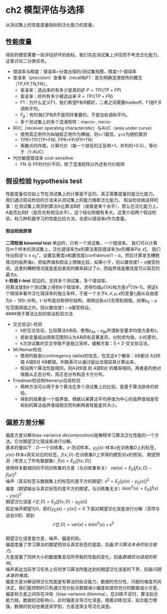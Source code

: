 # ch2 模型评估与选择

从测试集上的性能度量指标到泛化能力的度量。

## 性能度量

得到的模型需要一些评估好坏的指标。我们先在测试集上评估而不考虑泛化能力。  
这里讨论二分类任务。
- 错误率与精度：错误率=分类出错的/测试集规模，精度=1-错误率    
- 查准率（precision）查重率（recall和F1：首先明确混淆矩阵的概念（TP,FP,TN,FN）。  
	- 查准率：选出来的有多少是真的好 $P = TP/(TP+FP)$  
	- 查全率：好的有多少被选出来 $R=TP/(TP+FN)$
	- F1：为什么定义F1，我们希望P和R都好，二者之间需要tradeoff。F1是P,R调和平均。
	- $F_\beta$：有时我们P和R不是同样重要的，于是加权调和平均。   
	- 多个测试集上的多个混淆矩阵：macro-, micro-
- ROC（receiver operating characteristic）与AUC（area under curve）  
	- 使用真正例作为纵轴假正例作为横轴，则x=1最佳，y=x为随机猜测
	- TPR=TP/(TP+FN), FPR=FP/(FP+TN)
	- 离散点的作图，计算代价（每一个排反的正反例+1，并列的+0.5），等价于（1-AUC）
- 代价敏感错误率 cost-sensitive   
	- FN 与 FP的代价不同，除了混淆矩阵以外还有代价矩阵  


## 假设检验  hypothesis test
性能度量仅仅如上节在测试集上的计算是不足的，真正需要度量的是泛化能力。  
我们通过假设检验的方法来从测试集上的能力推断泛化能力。 假设检验做这样的事：在测试集上观测到算法A比算法B好（或者是某个水平），那么在泛化能力上，A是否比B好（是否也有相当水平），这个结论把握有多大。这里介绍两个假设检验，和几种机器学习的性能比较方法，全部以错误率$\epsilon$作为度量。  
#### 假设检验原理
**二项检验 binomial test** 单边的，只有一个测试集，一个错误率。
我们可以计算在m个样本的测试集上，泛化错误率为$\epsilon$的算法表现错误率为$\hat\epsilon$的概率$P(\epsilon, \hat\epsilon)$。
我们作出假设“$\epsilon \leq \epsilon_0$”，设置显著度$\alpha$和置信度(confidence)$1-\alpha$。然后计算发生糟糕情况的临界值$\epsilon$，把临界值和假设上限做比较，如果小于，则以置信度$1-\alpha$接受检验。这里的糟糕情况就是差劲表现的概率超过了$\alpha$，而临界值是置信度可以容忍的最大$\epsilon$。  
**t-检验 t-test** 双边的，支持多个测试集，多个错误率。  
将算法放到k个测试集上得到k个错误率，求得均值$\mu$(1/k)和方差$\sigma^2$(1/k-1)。把这k个错误率看作泛化错误率的独立采样，于是一个关于$k,\sigma,\mu,\epsilon$的变量$\tau_t$服从自由度为$k-1$的t-分布。t-分布是对称钟形结构，用两边各$\alpha/2$去得到阈值。如果$\epsilon_0-\mu$在范围阈值之内，则以置信度$1-\alpha$接受假设。  
####用于算法比较的假设检验方法
- 交叉验证t-检验
	- k折交叉验证，比较算法A和B。使用$\epsilon_{Ak}-\epsilon_{Bk}$所谓新变量求均值方差和$\tau$。
	- 若新变量超出阈值范围则认为A和B有显著差异，分别求均值，小的更优。
	- k次测试集的交叉导致不是独立采样，缓解方案：$5\times 2$-交叉验证法。
- McNemar检验
	- 使用列联表(continegency table)的信息，包含这4个概率：AB都对 A对B错 A错B对 AB都错。列联表可以通过留出法很容易计算出来。
	- 假设两个算法性能相同，则A对B错 和 A错B对 的概率相同。两者差的绝对值服从正态分布，用正态分布构造卡方分布。
- Friedman检验和Nemenyi后续检验
	- 两种方法可以用于多个算法在多个测试集上的比较。是基于算法排序的检验。
	- 得到的结果是一个临界值，根据以某算法平均序值为中心的临界值域是否和别的算法临界值域相交而判断两者性能差异大小。


## 偏差方差分解
偏差方差分解(bias-variance decomposition)是解释学习算法泛化性能的一个方法。它对期望泛化错误率进行分解。  
基本的量如下：$D$-一个训练集，$x$-测试样本，$y_D(x)$-样本$x$在训练集$D$上的标签，$y(x)$-样本$x$真实对应的标签，$f(x;D)$-在训练集$D$上学得的模型对$x$的预测。
期望预测（考虑上了所有数据集）$\bar f(x)=E_D[f(x;D)]$  
使用样本数相同的不同训练集的方差（与训练集有关） $var(x)=E_D[f(x;D)-\bar f(x)]^2$  
噪声（真实标签与数据集上的标签的差平方的期望）$\epsilon^2 = E_D[y(x)-y_D(x)]^2$  
偏差（期望输出与真实标签的差平方的期望，与训练集无关）$bias^2(x)=E_D[\bar f(x)-y(x)]^2$  
期望泛化误差 $\mathcal{E}(f;D)=E_D[f(x;D)-y_D(x)]$  
假定噪声期望为0，即$E[y_D(x)-y(x)]=0$ 下面对期望泛化误差进行分解（添项与消去0项）得到$$\mathcal{E}(f;D)=var(x)+bias^2(x)+\epsilon^2$$  
期望泛化误差是方差，噪声，偏差的和。  
偏差度量了学习算法的期望预测与真实标签的差距，刻画*学习算法本身的拟合能力*。  
方差度量了同样大小的数据集变动所导致的性能的变化，刻画*数据扰动造成的影响*。  
噪声表达当前学习任务上任何学习算法所能达到的期望泛化误差的下界，刻画*问题本身的难度*。  
偏差方差分解说明泛化性能是有算法的拟合能力，数据的充分性，问题的难度共同决定。我们能控制的只有通过充分拟合数据减小偏差和提供充分的数据减小方差。  
偏差和方差之间存在冲突（bias-variance dilemma）。在训练不足时，算法拟合能力弱，数据扰动影响小，此时偏差主导泛化误差。随着训练加深，拟合能力增强，数据的扰动也被逐渐学到，方差逐渐主导泛化误差。






